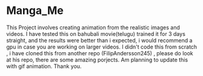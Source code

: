 # Manga_Me
This Project involves creating animation from the realistic images and videos. I have tested this on bahubali movie(telugu) trained it for 3 days straight, and the results were better than i expected, i would recommend a gpu in case you are working on larger videos. I didn't code this from scratch , i have cloned this from another repo (FilipAndersson245) , please do look at his repo, there are some amazing porjects. Am planning to update this with gif animation. Thank you.
